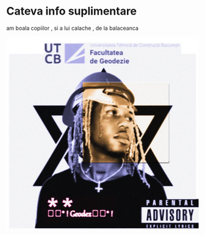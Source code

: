 # Cateva info suplimentare 

am boala copiilor , si a lui calache , de la balaceanca 

![total_station](/assets/img/ll.jpg)
